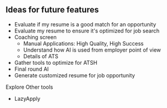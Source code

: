 ## Ideas for future features

- Evaluate if my resume is a good match for an opportunity 
- Evaluate my resume to ensure it's optimized for job search 
- Coaching screen 
    - Manual Applications: High Quality, High Success
    - Understand how AI is used from employer point of view
    - Details of ATS
- Gather tools to optimize for ATSH
- Final round AI
- Generate customized resume for job opportunity

Explore Other tools
- LazyApply

